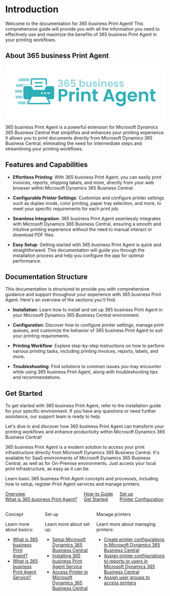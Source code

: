 # Introduction

Welcome to the documentation for 365 business Print Agent! This comprehensive guide will provide you with all the information you need to effectively use and maximize the benefits of 365 business Print Agent in your printing workflows.

## About 365 business Print Agent

![365 business Print Agent](/assets/images/365-business-print-agent/print-agent-logo.png) 

365 business Print Agent is a powerful extension for Microsoft Dynamics 365 Business Central that simplifies and enhances your printing experience. It allows you to print documents directly from Microsoft Dynamics 365 Business Central, eliminating the need for intermediate steps and streamlining your printing workflows.

## Features and Capabilities

- **Effortless Printing**: With 365 business Print Agent, you can easily print invoices, reports, shipping labels, and more, directly from your web browser within Microsoft Dynamics 365 Business Central.

- **Configurable Printer Settings**: Customize and configure printer settings such as duplex mode, color printing, paper tray selection, and more, to meet your specific requirements for each print job.

- **Seamless Integration**: 365 business Print Agent seamlessly integrates with Microsoft Dynamics 365 Business Central, ensuring a smooth and intuitive printing experience without the need to manual interact or download PDF files.

- **Easy Setup**: Getting started with 365 business Print Agent is quick and straightforward. This documentation will guide you through the installation process and help you configure the app for optimal performance.

## Documentation Structure

This documentation is structured to provide you with comprehensive guidance and support throughout your experience with 365 business Print Agent. Here's an overview of the sections you'll find:

- **Installation**: Learn how to install and set up 365 business Print Agent in your Microsoft Dynamics 365 Business Central environment.

- **Configuration**: Discover how to configure printer settings, manage print queues, and customize the behavior of 365 business Print Agent to suit your printing requirements.

- **Printing Workflow**: Explore step-by-step instructions on how to perform various printing tasks, including printing invoices, reports, labels, and more.

- **Troubleshooting**: Find solutions to common issues you may encounter while using 365 business Print Agent, along with troubleshooting tips and recommendations.

## Get Started

To get started with 365 business Print Agent, refer to the installation guide for your specific environment. If you have any questions or need further assistance, our support team is ready to help.

Let's dive in and discover how 365 business Print Agent can transform your printing workflows and enhance productivity within Microsoft Dynamics 365 Business Central!

365 business Print Agent is a modern solution to access your print infrastructure directly from Microsoft Dynamics 365 Business Central. It's available for SaaS environments of Microsoft Dynamics 365 Business Central, as well as for On-Premise environments. Just access your local print infrastructure, as easy as it can be.

Learn basic 365 business Print Agent concepts and processes, including how to setup, register Print Agent services and manage printers.

<div class="columns">
    <div>
        <a href="print-agent-whatis.md">
            <div>
                <div><i class="fa-duotone fa-thin fa-map" style="--fa-secondary-color: #00b7c3"></i></div>
                <div>Overview</div>
                <div>What is 365 business Print Agent?</div>
            </div>
        </a>
    </div>
    <div>
        <a href="get-started.md">
            <div>
                <div><i class="fa-duotone fa-thin fa-ballot-check" style="--fa-secondary-color: #00b7c3"></i></div>
                <div>How-to Guide</div>
                <div>Get Started</div>
            </div>
        </a>
    </div>
    <div>
        <a href="printer-configuration.md">
            <div>
                <div><i class="fa-duotone fa-thin fa-book-open-cover" style="--fa-secondary-color: #00b7c3"></i></div>
                <div>Set up</div>
                <div>Printer Configuration</div>
            </div>
        </a>
    </div>
</div>

<div class="columns" style="margin-top: 30px;">
    <div>
        <span class="columns-title">Concept</span>
        <p>
            Learn more about basics:
            <ul class="fa-ul">
                <li><span class="fa-li"><i class="fa-solid fa-pen-ruler"></i></span><a href="print-agent-whatis.md">What is 365 business Print Agent?</a></li>
                <li><span class="fa-li"><i class="fa-solid fa-sitemap"></i></span><a href="print-agent-client-whatis.md">What is 365 business Print Agent Service?</a></li>
            </ul>            
        </p>
    </div>
    <div>
        <span class="columns-title">Set up</span>
        <p>
            Learn more about set up:
            <ul class="fa-ul">
                <li><span class="fa-li"><i class="fa-solid fa-screwdriver-wrench"></i></span><a href="setup.md">Setup Microsoft Dynamics 365 Business Central</a></li>
                <li><span class="fa-li"><i class="fa-solid fa-gear"></i></span><a href="print-agent-service-installation.md">Installing 365 business Print Agent Service</a></li>
                <li><span class="fa-li"><i class="fa-solid fa-print"></i></span><a href="printer.md">Access Printer in Microsoft Dynamics 365 Business Central</a></li>
            </ul>
        </p>
    </div>
    <div>
         <span class="columns-title">Manage printers</span>
             <p>
                Learn more about managing printers:
                <ul class="fa-ul">
                    <li><span class="fa-li"><i class="fa-solid fa-print"></i></span><a href="printer-configuration.md">Create printer configurations in Microsoft Dynamics 365 Business Central</a></li>
                    <li><span class="fa-li"><i class="fa-solid fa-user-plus"></i></span><a href="printer-configuration.md#printer-configuration">Assign printer configurations to reports or users in Microsoft Dynamics 365 Business Central</a></li>
                    <li><span class="fa-li"><i class="fa-solid fa-users"></i></span><a href="printer-access-permission.md">Assign user groups to access printers</a></li>
                </ul>
            </p>
    </div>
</div>